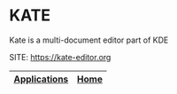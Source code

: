 # KATE
 
 Kate is a multi-document editor part of KDE
 
 SITE: https://kate-editor.org

 | [Applications](https://portable-linux-apps.github.io/apps.html) | [Home](https://portable-linux-apps.github.io)
 | --- | --- |
